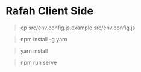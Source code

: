 # Rafah Client Side

> cp src/env.config.js.example src/env.config.js

> npm install -g yarn

> yarn install

> npm run serve